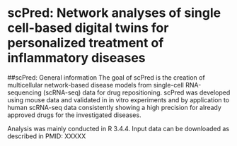 <!-- README.md is generated from README.Rmd. Please edit that file -->
<!-- github markdown built using
rmarkdown::render("README.Rmd",output_format = "md_document")
-->

# scPred: Network analyses of single cell-based digital twins for personalized treatment of inflammatory diseases

##scPred: General information
The goal of scPred is the creation of multicellular network-based disease models 
from single-cell RNA-sequencing (scRNA-seq) data for drug repositioning.
scPred was developed using mouse data and validated in in vitro experiments 
and by application to human scRNA-seq data consistently showing a high 
precision for already approved drugs for the investigated diseases.

Analysis was mainly conducted in R 3.4.4.
Input data can be downloaded as described in PMID: XXXXX 
